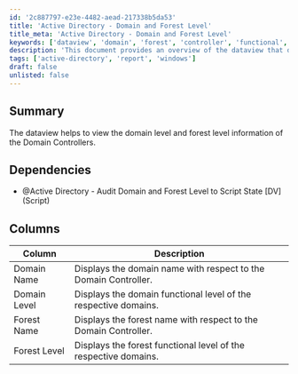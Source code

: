 ```yaml
---
id: '2c887797-e23e-4482-aead-217338b5da53'
title: 'Active Directory - Domain and Forest Level'
title_meta: 'Active Directory - Domain and Forest Level'
keywords: ['dataview', 'domain', 'forest', 'controller', 'functional', 'level']
description: 'This document provides an overview of the dataview that displays domain and forest level information related to Domain Controllers, including details about domain names, functional levels, and forest names.'
tags: ['active-directory', 'report', 'windows']
draft: false
unlisted: false
---
```


## Summary

The dataview helps to view the domain level and forest level information of the Domain Controllers.

## Dependencies

- @Active Directory - Audit Domain and Forest Level to Script State [DV] (Script)

## Columns

| Column        | Description                                                   |
|---------------|---------------------------------------------------------------|
| Domain Name   | Displays the domain name with respect to the Domain Controller. |
| Domain Level  | Displays the domain functional level of the respective domains.  |
| Forest Name   | Displays the forest name with respect to the Domain Controller.  |
| Forest Level  | Displays the forest functional level of the respective domains.  |




